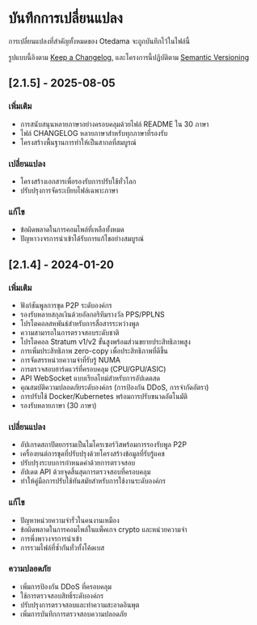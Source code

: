 # บันทึกการเปลี่ยนแปลง

การเปลี่ยนแปลงที่สำคัญทั้งหมดของ Otedama จะถูกบันทึกไว้ในไฟล์นี้

รูปแบบนี้อิงตาม [Keep a Changelog](https://keepachangelog.com/en/1.0.0/),
และโครงการนี้ปฏิบัติตาม [Semantic Versioning](https://semver.org/spec/v2.0.0.html)

## [2.1.5] - 2025-08-05

### เพิ่มเติม
- การสนับสนุนหลายภาษาอย่างครอบคลุมด้วยไฟล์ README ใน 30 ภาษา
- ไฟล์ CHANGELOG หลายภาษาสำหรับทุกภาษาที่รองรับ
- โครงสร้างพื้นฐานการทำให้เป็นสากลที่สมบูรณ์

### เปลี่ยนแปลง
- โครงสร้างเอกสารเพื่อรองรับการปรับใช้ทั่วโลก
- ปรับปรุงการจัดระเบียบไฟล์เฉพาะภาษา

### แก้ไข
- ข้อผิดพลาดในการคอมไพล์ที่เหลือทั้งหมด
- ปัญหาวงจรการนำเข้าได้รับการแก้ไขอย่างสมบูรณ์

## [2.1.4] - 2024-01-20

### เพิ่มเติม
- ฟังก์ชันพูลการขุด P2P ระดับองค์กร
- รองรับหลายสกุลเงินด้วยอัลกอริทึมรางวัล PPS/PPLNS
- โปรโตคอลสหพันธ์สำหรับการสื่อสารระหว่างพูล
- ความสามารถในการตรวจสอบระดับชาติ
- โปรโตคอล Stratum v1/v2 ขั้นสูงพร้อมส่วนขยายประสิทธิภาพสูง
- การเพิ่มประสิทธิภาพ zero-copy เพื่อประสิทธิภาพที่ดีขึ้น
- การจัดสรรหน่วยความจำที่รับรู้ NUMA
- การตรวจสอบฮาร์ดแวร์ที่ครอบคลุม (CPU/GPU/ASIC)
- API WebSocket แบบเรียลไทม์สำหรับการอัปเดตสด
- คุณสมบัติความปลอดภัยระดับองค์กร (การป้องกัน DDoS, การจำกัดอัตรา)
- การปรับใช้ Docker/Kubernetes พร้อมการปรับขนาดอัตโนมัติ
- รองรับหลายภาษา (30 ภาษา)

### เปลี่ยนแปลง
- อัปเกรดสถาปัตยกรรมเป็นไมโครเซอร์วิสพร้อมการรองรับพูล P2P
- เครื่องยนต์การขุดที่ปรับปรุงด้วยโครงสร้างข้อมูลที่รับรู้แคช
- ปรับปรุงระบบการกำหนดค่าด้วยการตรวจสอบ
- อัปเดต API ด้วยจุดสิ้นสุดการตรวจสอบที่ครอบคลุม
- ทำให้คู่มือการปรับใช้ทันสมัยสำหรับการใช้งานระดับองค์กร

### แก้ไข
- ปัญหาหน่วยความจำรั่วในคนงานเหมือง
- ข้อผิดพลาดในการคอมไพล์ในแพ็คเกจ crypto และหน่วยความจำ
- การพึ่งพาวงจรการนำเข้า
- การรวมไฟล์ที่ซ้ำกันทั่วทั้งโค้ดเบส

### ความปลอดภัย
- เพิ่มการป้องกัน DDoS ที่ครอบคลุม
- ใช้การตรวจสอบสิทธิ์ระดับองค์กร
- ปรับปรุงการตรวจสอบและทำความสะอาดอินพุต
- เพิ่มการบันทึกการตรวจสอบความปลอดภัย